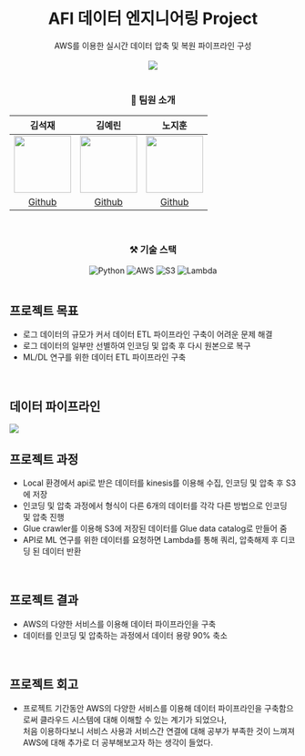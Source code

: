 <div align="center">
  <h1> AFI 데이터 엔지니어링 Project </h1>
  AWS를 이용한 실시간 데이터 압축 및 복원 파이프라인 구성
  <br><br>
  <img src="https://user-images.githubusercontent.com/86868063/151973874-c62feea1-6944-4d69-8fd3-e3b1ae58c489.png">
  <br><br>
  
  ### 👤 팀원 소개
  |김석재|김예린|노지훈|
  |:---:|:---:|:---:|
  |<img src="https://avatars.githubusercontent.com/u/86823305?v=4" width="100"/> | <img src="https://avatars.githubusercontent.com/u/86868063?v=4" width="100"/> | <img src="https://avatars.githubusercontent.com/u/86717381?v=4" width="100"/> |
  |[Github](https://github.com/Cloudblack)|[Github](https://github.com/yello-ow)|[Github](https://github.com/nojihun)|
  <br>
  
   ### ⚒ 기술 스택
  ![Python](https://img.shields.io/badge/Python-3766AB?style=flat-square&logo=Python&logoColor=FFFFFF) ![AWS](https://img.shields.io/badge/Amazon_aws-232F3E?style=flat-sqare&logo=Amazon+AWS&logoColor=white) ![S3](https://img.shields.io/badge/Amazon_S3-569A31?style=flat-square&logo=Amazon+S3&logoColor=FFFFFF) ![Lambda](https://img.shields.io/badge/Lambda-FF9900?style=flat-square&logo=AWS+Lambda&logoColor=white)
  <br><br>
  
</div> 

  ## 프로젝트 목표 
  - 로그 데이터의 규모가 커서 데이터 ETL 파이프라인 구축이 어려운 문제 해결 
  - 로그 데이터의 일부만 선별하여 인코딩 및 압축 후 다시 원본으로 복구 
  - ML/DL 연구를 위한 데이터 ETL 파이프라인 구축
  <br>
  
  ## 데이터 파이프라인 
  <img src="https://user-images.githubusercontent.com/86868063/152541959-fc00237e-9bc4-4591-8c6c-177ceec3b86d.png">
  <br>
  
  ## 프로젝트 과정 
  - Local 환경에서 api로 받은 데이터를 kinesis를 이용해 수집, 인코딩 및 압축 후 S3에 저장 
  - 인코딩 및 압축 과정에서 형식이 다른 6개의 데이터를 각각 다른 방법으로 인코딩 및 압축 진행 
  - Glue crawler를 이용해 S3에 저장된 데이터를 Glue data catalog로 만들어 줌 
  - API로 ML 연구를 위한 데이터를 요청하면 Lambda를 통해 쿼리, 압축해제 후 디코딩 된 데이터 반환
  <br>
  
  ## 프로젝트 결과
  - AWS의 다양한 서비스를 이용해 데이터 파이프라인을 구축
  - 데이터를 인코딩 및 압축하는 과정에서 데이터 용량 90% 축소
  <br>
  
  ## 프로젝트 회고
  - 프로젝트 기간동안 AWS의 다양한 서비스를 이용해 데이터 파이프라인을 구축함으로써 클라우드 시스템에 대해 이해할 수 있는 계기가 되었으나,   
    처음 이용하다보니 서비스 사용과 서비스간 연결에 대해 공부가 부족한 것이 느껴져 AWS에 대해 추가로 더 공부해보고자 하는 생각이 들었다. 
  
  
  
  
  
  

 
  
  <br>
  
 
  <br>

